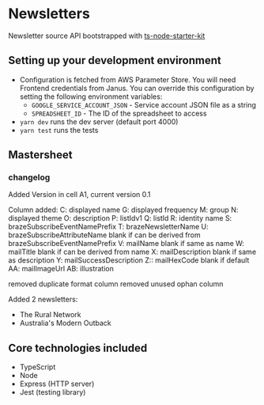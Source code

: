 # Newsletters

Newsletter source API bootstrapped with [ts-node-starter-kit](https://github.com/guardian/ts-node-starter-kit)

## Setting up your development environment

* Configuration is fetched from AWS Parameter Store. You will need Frontend credentials from Janus. You can override this configuration by setting the following environment variables:
    * `GOOGLE_SERVICE_ACCOUNT_JSON` - Service account JSON file as a string
    * `SPREADSHEET_ID` - The ID of the spreadsheet to access
* `yarn dev` runs the dev server (default port 4000)
* `yarn test` runs the tests

## Mastersheet

### changelog

Added Version in cell A1, current version 0.1

Column added:
 C: displayed name
 G: displayed frequency
 M: group
 N: displayed theme
 O: description
 P: listIdv1
 Q: listId
 R: identity name
 S: brazeSubscribeEventNamePrefix
 T: brazeNewsletterName
 U: brazeSubscribeAttributeName blank if can be derived from brazeSubscribeEventNamePrefix
 V: mailName blank if same as name
 W: mailTitle blank if can be derived from name
 X: mailDescription blank if same as description
 Y: mailSuccessDescription
 Z:: mailHexCode blank if default
 AA: mailImageUrl
 AB: illustration

removed duplicate format column
removed unused ophan column

Added 2 newsletters:

- The Rural Network
- Australia's Modern Outback

## Core technologies included

- TypeScript
- Node
- Express (HTTP server)
- Jest (testing library)
